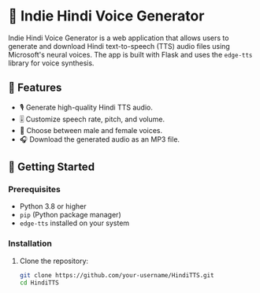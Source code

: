 # 🎤 Indie Hindi Voice Generator

Indie Hindi Voice Generator is a web application that allows users to generate and download Hindi text-to-speech (TTS) audio files using Microsoft's neural voices. The app is built with Flask and uses the `edge-tts` library for voice synthesis.

## 🌟 Features

- 🎙 Generate high-quality Hindi TTS audio.
- 🎚️ Customize speech rate, pitch, and volume.
- 🎵 Choose between male and female voices.
- 🎧 Download the generated audio as an MP3 file.

## 🚀 Getting Started

### Prerequisites

- Python 3.8 or higher
- `pip` (Python package manager)
- `edge-tts` installed on your system

### Installation

1. Clone the repository:
   ```bash
   git clone https://github.com/your-username/HindiTTS.git
   cd HindiTTS